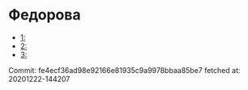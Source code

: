 # Федорова
- [1: ](1.md)
- [2: ](2.md)
- [3: ](3.md)

Commit: fe4ecf36ad98e92166e81935c9a9978bbaa85be7
 fetched at: 20201222-144207
